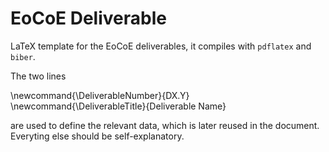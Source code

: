 # EoCoE Deliverable

LaTeX template for the EoCoE deliverables, it compiles with `pdflatex` and `biber`.

The two lines 

\newcommand{\DeliverableNumber}{DX.Y}
\newcommand{\DeliverableTitle}{Deliverable Name}

are used to define the relevant data, which is later reused in the document.
Everyting else should be self-explanatory.
